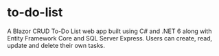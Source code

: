 # to-do-list
A Blazor CRUD To-Do List web app built using C# and .NET 6 along with Entity Framework Core and SQL Server Express. Users can create, read, update and delete their own tasks.
